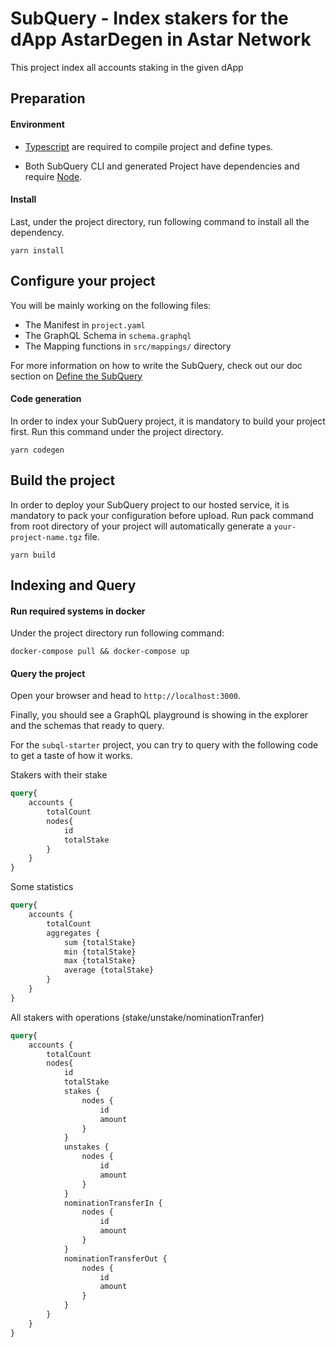 # SubQuery - Index stakers for the dApp AstarDegen in Astar Network

This project index all accounts staking in the given dApp

## Preparation

#### Environment

- [Typescript](https://www.typescriptlang.org/) are required to compile project and define types.

- Both SubQuery CLI and generated Project have dependencies and require [Node](https://nodejs.org/en/).

#### Install 

Last, under the project directory, run following command to install all the dependency.

```
yarn install
```

## Configure your project

You will be mainly working on the following files:

- The Manifest in `project.yaml`
- The GraphQL Schema in `schema.graphql`
- The Mapping functions in `src/mappings/` directory

For more information on how to write the SubQuery,
check out our doc section on [Define the SubQuery](https://doc.subquery.network/define_a_subquery.html)

#### Code generation

In order to index your SubQuery project, it is mandatory to build your project first.
Run this command under the project directory.

```
yarn codegen
```

## Build the project

In order to deploy your SubQuery project to our hosted service, it is mandatory to pack your configuration before upload.
Run pack command from root directory of your project will automatically generate a `your-project-name.tgz` file.

```
yarn build
```

## Indexing and Query

#### Run required systems in docker

Under the project directory run following command:

```
docker-compose pull && docker-compose up
```

#### Query the project

Open your browser and head to `http://localhost:3000`.

Finally, you should see a GraphQL playground is showing in the explorer and the schemas that ready to query.

For the `subql-starter` project, you can try to query with the following code to get a taste of how it works.


Stakers with their stake
```graphql
query{
    accounts {
        totalCount
        nodes{
            id
            totalStake
        }
    }
}
```

Some statistics
```graphql
query{
    accounts {
        totalCount
        aggregates {
            sum {totalStake}
            min {totalStake}
            max {totalStake}
            average {totalStake}
        }
    }
}
```

All stakers with operations (stake/unstake/nominationTranfer)
```graphql
query{
    accounts {
        totalCount
        nodes{
            id
            totalStake
            stakes {
                nodes {
                    id
                    amount
                }
            }
            unstakes {
                nodes {
                    id
                    amount
                }
            }
            nominationTransferIn {
                nodes {
                    id
                    amount
                }
            }
            nominationTransferOut {
                nodes {
                    id
                    amount
                }
            }
        }
    }
}
```
